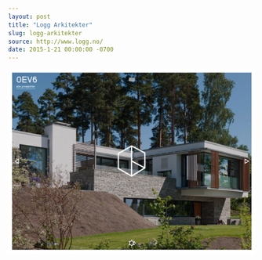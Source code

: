 ```yaml
---
layout: post 
title: "Logg Arkitekter"
slug: logg-arkitekter
source: http://www.logg.no/
date: 2015-1-21 00:00:00 -0700
---
```


<img src="/screenshots/logg-arkitekter.jpg">

